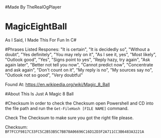 #Made By TheRealOgPlayer

# MagicEightBall
As I Said, I Made This For Fun In C#

#Phrases
Listed Respones: "It is certain", "It is decidedly so", "Without a doubt", "Yes definitely", "You may rely on it", "As I see it, yes", "Most likely", "Outlook good", "Yes", "Signs point to yes", "Reply hazy, try again", "Ask again later", "Better not tell you now", "Cannot predict now", "Concentrate and ask again", "Don't count on it", "My reply is no", "My sources say no", "Outlook not so good", "Very doubtful"

Found At: https://en.wikipedia.org/wiki/Magic_8_Ball

#About
This Is Just A Magic 8 Ball

#Checksum
In order to check the Checksum open Powershell and CD into the file path and run the `Get-FileHash [FILE NAME]` command.

Check The Checksum to make sure you got the right file please.

Checksum: `BF7FCCF9817C33FC5C2B53B5C7B878A06696C16D12D3F2A711CC3B6483A3221A`

